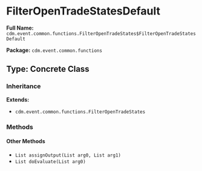 # FilterOpenTradeStatesDefault

**Full Name:** `cdm.event.common.functions.FilterOpenTradeStates$FilterOpenTradeStatesDefault`

**Package:** `cdm.event.common.functions`

## Type: Concrete Class

### Inheritance

**Extends:**
- `cdm.event.common.functions.FilterOpenTradeStates`

### Methods

#### Other Methods

- `List assignOutput(List arg0, List arg1)`
- `List doEvaluate(List arg0)`

